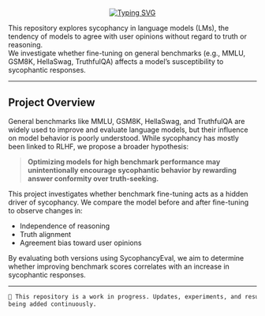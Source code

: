 #

<p align="center">
  <a href="https://git.io/typing-svg">
    <img src="https://readme-typing-svg.herokuapp.com?font=Fira+Code&weight=700&size=24&pause=1000&color=2D9CCD&width=435&lines=
    Sycophancy+in+Language+Models" alt="Typing SVG">
  </a>
</p>

This repository explores sycophancy in language models (LMs), the tendency
of models to agree with user opinions without regard to truth or reasoning.  
We investigate whether fine-tuning on general benchmarks
(e.g., MMLU, GSM8K, HellaSwag, TruthfulQA) affects a model’s susceptibility to
sycophantic responses.

---

## Project Overview

General benchmarks like MMLU, GSM8K, HellaSwag, and TruthfulQA
are widely used to improve and evaluate language models, but their influence
on model behavior is poorly understood. While sycophancy has mostly been linked
to RLHF, we propose a broader hypothesis:

> **Optimizing models for high benchmark performance may unintentionally encourage
> sycophantic behavior by rewarding answer conformity over truth-seeking.**

This project investigates whether benchmark fine-tuning acts as a hidden
driver of sycophancy. We compare the model before and after fine-tuning
to observe changes in:

- Independence of reasoning  
- Truth alignment  
- Agreement bias toward user opinions

By evaluating both versions using SycophancyEval, we aim to determine whether
improving benchmark scores correlates with an increase in sycophantic responses.

---

```md
🚧 This repository is a work in progress. Updates, experiments, and results are
being added continuously.
```
